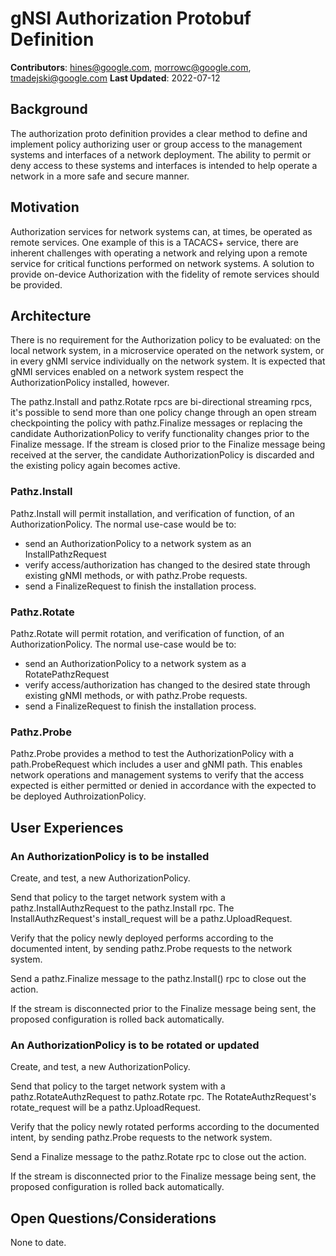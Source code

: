 # gNSI Authorization Protobuf Definition
**Contributors**: hines@google.com, morrowc@google.com, tmadejski@google.com
**Last Updated**: 2022-07-12

## Background

The authorization proto definition provides a clear method to define
and implement policy authorizing user or group access to the management
systems and interfaces of a network deployment. The ability to permit
or deny access to these systems and interfaces is intended to help
operate a network in a more safe and secure manner.

## Motivation

Authorization services for network systems can, at times, be operated
as remote services. One example of this is a TACACS+ service, there are
inherent challenges with operating a network and relying upon a remote
service for critical functions performed on network systems. A solution
to provide on-device Authorization with the fidelity of remote services
should be provided.

## Architecture

There is no requirement for the Authorization policy to be evaluated:
on the local network system, in a microservice operated on the network
system, or in every gNMI service individually on the network system.
It is expected that gNMI services enabled on a network system respect
the AuthorizationPolicy installed, however.

The pathz.Install and pathz.Rotate rpcs are bi-directional streaming
rpcs, it's possible to send more than one policy change through an
open stream checkpointing the policy with pathz.Finalize messages or
replacing the candidate AuthorizationPolicy to verify functionality
changes prior to the Finalize message. If the stream is closed prior
to the Finalize message being received at the server, the candidate
AuthorizationPolicy is discarded and the existing policy again becomes
active.

### Pathz.Install

Pathz.Install will permit installation, and verification of function,
of an AuthorizationPolicy. The normal use-case would be to:

* send an AuthorizationPolicy to a network system as an
InstallPathzRequest
* verify access/authorization has changed to the desired state
through existing gNMI methods, or with pathz.Probe requests.
* send a FinalizeRequest to finish the installation process.

### Pathz.Rotate

Pathz.Rotate will permit rotation, and verification of function,
of an AuthorizationPolicy. The normal use-case would be to:

* send an AuthorizationPolicy to a network system as a
RotatePathzRequest
* verify access/authorization has changed to the desired state
through existing gNMI methods, or with pathz.Probe requests.
* send a FinalizeRequest to finish the installation process.

### Pathz.Probe

Pathz.Probe provides a method to test the AuthorizationPolicy
with a path.ProbeRequest which includes a user and gNMI path. This
enables network operations and management systems to verify that
the access expected is either permitted or denied in accordance
with the expected to be deployed AuthroizationPolicy.

## User Experiences

### An AuthorizationPolicy is to be installed

Create, and test, a new AuthorizationPolicy.

Send that policy to the target network system with a
pathz.InstallAuthzRequest to the pathz.Install rpc. The
InstallAuthzRequest's install_request will be a pathz.UploadRequest.

Verify that the policy newly deployed performs according to the documented
intent, by sending pathz.Probe requests to the network system.

Send a pathz.Finalize message to the pathz.Install() rpc to close
out the action.

If the stream is disconnected prior to the Finalize message being
sent, the proposed configuration is rolled back automatically.

### An AuthorizationPolicy is to be rotated or updated

Create, and test, a new AuthorizationPolicy.

Send that policy to the target network system with a
pathz.RotateAuthzRequest to pathz.Rotate rpc. The
RotateAuthzRequest's rotate_request will be a pathz.UploadRequest.

Verify that the policy newly rotated performs according to the documented
intent, by sending pathz.Probe requests to the network system.

Send a Finalize message to the pathz.Rotate rpc to close
out the action.

If the stream is disconnected prior to the Finalize message being
sent, the proposed configuration is rolled back automatically.

## Open Questions/Considerations

None to date.
